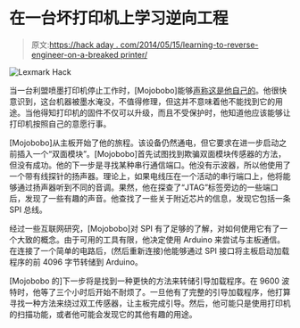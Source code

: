 # 在一台坏打印机上学习逆向工程

> 原文:[https://hack aday . com/2014/05/15/learning-to-reverse-engineer-on-a-breaked printer/](https://hackaday.com/2014/05/15/learning-to-reverse-engineer-on-a-broken-printer/)

![Lexmark Hack](../Images/e7e513af353ec2d40553616c7b4b233e.png)

当一台利盟喷墨打印机停止工作时，[Mojobobo]能够[声称这是他自己的](http://www.eevblog.com/forum/projects/lexmark-printer-hacking/ "Lexmark printer hack")。他很快意识到，这台机器被墨水淹没，不值得修理，但这并不意味着他不能找到它的用途。当他得知打印机的固件不仅可以升级，而且不受保护时，他知道他应该能够让打印机按照自己的意愿行事。

[Mojobobo]从主板开始了他的旅程。该设备仍然通电，但它要求在进一步启动之前插入一个“双面模块”。[Mojobobo]首先试图找到欺骗双面模块传感器的方法，但没有成功。他的下一步是寻找某种串行通信端口。他没有示波器，所以他使用了一个带有线探针的扬声器。理论上，如果电线压在一个活动的串行端口上，他将能够通过扬声器听到不同的音调。果然，他在探查了“JTAG”标签旁边的一些端口后，发现了一些有趣的声音。他查找了一些关于附近芯片的信息，发现它包括一条 SPI 总线。

经过一些互联网研究，[Mojobobo]对 SPI 有了足够的了解，对如何使用它有了一个大致的概念。由于可用的工具有限，他决定使用 Arduino 来尝试与主板通信。在连接了一个简单的电路后，(然后重新连接)他能够通过 SPI 接口将主板启动加载程序的前 4096 字节转储到 Arduino。

[Mojobobo 的]下一步将是找到一种更快的方法来转储引导加载程序。在 9600 波特时，他等了三个小时后开始不耐烦了。一旦他有了完整的引导加载程序，他打算寻找一种方法来绕过双工传感器，让主板完成引导。然后，他可能只是使用打印机的扫描功能，或者他可能会发现它的其他有趣的用途。